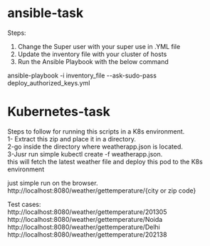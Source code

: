 # ansible-task
Steps:
1. Change the Super user with your super use in .YML file<br />
2. Update the inventory file with your cluster of hosts<br />
3. Run the Ansible Playbook with the below command<br />

ansible-playbook -i inventory_file --ask-sudo-pass deploy_authorized_keys.yml


# Kubernetes-task
Steps to follow for running this scripts in a K8s environment.<br />
1- Extract this zip and place it in a directory.<br />
2-go inside the directory where weatherapp.json is located.<br />
3-Jusr run simple kubectl create -f weatherapp.json.<br />
this will fetch the latest weather file and deploy this pod to the K8s environment<br />

just simple run on the browser. 
http://localhost:8080/weather/gettemperature/{city or zip code}

Test cases:<br />
http://localhost:8080/weather/gettemperature/201305<br />
http://localhost:8080/weather/gettemperature/Noida<br />
http://localhost:8080/weather/gettemperature/Delhi<br />
http://localhost:8080/weather/gettemperature/202138
